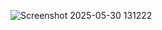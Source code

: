 ![Screenshot 2025-05-30 131222](https://github.com/user-attachments/assets/682336af-58fd-4438-874e-b9fc2bc983b7)
